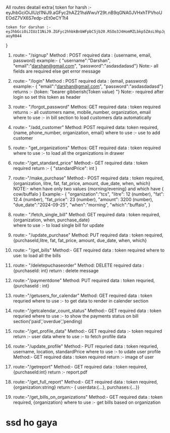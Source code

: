All routes deatail
extra{
    token for harsh :- eyJhbGciOiJIUzI1NiJ9.aGFyc2hAZ21haWwuY29t.nB9qGNA0JVHxhTPVhoUEOdZ7VX6S7edp-zEt0eCYTt4

    token for darshan :- eyJhbGciOiJIUzI1NiJ9.ZGFyc2hhbkBnbWFpbC5jb20.RSOo3J4HomMZLbkp5ZAsL9hpJgUawIRW1U3-aoyR044
}
1. route:- "/signup"
    Method : POST
    required data : {username, email, password}
    example:- { "username":"Darshan", "email":"darshan@gmail.com", "password":"asdasdadasd"}
    Note:- all fields are required else get error message

2. route:- "/login"
    Method : POST
    required data : {email, password}
    example:- { "email":"darshan@gmail.com", "password":"asdasdadasd"}
    returns :- {token: "bearer gibberish(Token value) "}
    Note:- required after login so set this token as header

3. route:- "/forgot_password"
    Methos: GET
    required data : token required
    returns :- all customers name, mobile_number, organization, email
    where to use :- in bill section to load customers data automatically 

4. route:- "/add_customer"
    Method: POST
    required data: token required, {name, phone_number, organization, email}
    where to use :- use to add customer  

5. route:- "get_organizations"
    Methos: GET
    required data : token required
    where to use :- to load all the organizations in drawer

6. route:-"/get_standard_price"
    Method:- GET
    required data : token required
    return :- { "standardPrice": int }

7. route:-"/make_purchase"
    Method:- POST
    required data : token required, {organization, litre, fat, fat_price, amount, due_date, when, which}
    NOTE:- when have only two values {morning/evening} and which have { cow/buffalo }
    Example:- {
        "organization":"tcs",
        "litre": 12 (number),
        "fat": 12.4 (number),
        "fat_price": 23 (number),
        "amount": 3200 (number),
        "due_date":"2024-09-25",
        "when":"morning",
        "which":"buffalo",
    }

8. route:- "/fetch_single_bill"
    Method: GET
    required data : token required, {organization, when, purchase_date}   
    where to use :- to load single bill for update

9. route:- "/update_purchase" 
    Method: PUT
    required data : token required,{purchaseId,litre, fat, fat_price, amount, due_date, when, which}


10. route:- "/get_bills"
    Method:- GET
    required data : token required
    where to use: to load all the bills 

11. route:- "/deletepuchaseorder"
    Method: DELETE
    required data : {purchaseId: int}
    return : delete message 

12. route:-"/paymentdone"
    Method: PUT
    required data : token requried, {purchaseId : int}

13. route:-"/getusers_for_calendar"
    Method: GET
    required data : token requried
    where to use :- to get data to render in calender section

14. route:-"/getcalendar_count_status"
    Method:- GET
    required data : token requried
    where to use :- to show the payments status on bill section('paid','overdue','pending)

15. route:-"/get_profile_data"
    Method:- GET
    required data :- token required
    return :- user data 
    where to use :- to fetch profile data

16. route:-"/update_profile"
    Method:- PUT
    requried data : token requried, username, location, standardPrice
    where to use :- to udate user profile
    Method:- GET
    required data : token required
    return :- image of user

17. route:-"/getreport"
    Method:- GET
    required data : token required, {purchaseId:int}
    return :- report.pdf

18. route:-"/get_full_report"
    Method:- GET
    required data : token required, {organization:string}
    return:- { userdata:{...}, purchases:{...}}

19. route:-"/get_bills_on_organizations"
    Method:- GET
    required data : token required, {organization}
    where to use :- get bills based on organization
# ssd ho gaya 